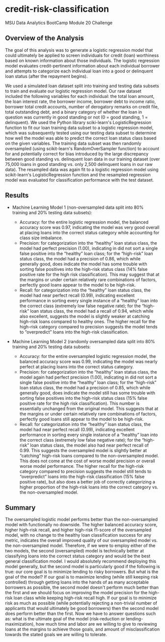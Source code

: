 # credit-risk-classification
 MSU Data Analytics BootCamp Module 20 Challenge

## Overview of the Analysis

The goal of this analysis was to generate a logistic regression model that could ultimately be applied to screen individuals for credit (loan) worthiness based on known information about those individuals. The logistic regression model evaluates credit-pertinent information about each individual borrower and attempts to categorize each individual loan into a good or delinquent loan status (after the repayment begins). 

We used a simulated loan dataset split into training and testing data subsets to train and evaluate our logistic regression model. Our raw dataset included the following variables for each individual: the total loan amount, the loan interest rate, the borrower income, borrower debt to income ratio, borrower total credit accounts, number of derogatory remarks on credit file, total outstanding debt, and a binary category of whether the loan in question was currently in good standing or not (0 = good standing, 1 = delinquent). We used the Python library sciki-learn's LogisticRegression function to fit our loan training data subset to a logistic regression model, which was subsequently tested using our testing data subset to determine how well the model was able to predict the correct loan status class based on the given variables. The training data subset was then randomly oversampled (using scikit-learn's RandomOverSampler function) to account for and potentially correct for bias introduced by the large discrepancy between good standing vs. delinquent loan data in our training dataset (over 75,000 loans in good standing vs. only 2,500 delinquent loans in our raw data). The resampled data was again fit to a logistic regression model using scikit-learn's LogisticRegression function and the resampled regression model was evaluated for classification performance with the test dataset.

## Results

* Machine Learning Model 1 (non-oversampled data split into 80% training and 20% testing data subsets):
  * Accuracy: for the entire logistic regression model, the balanced accuracy score was 0.97, indicating the model was very good overall at placing loans into the correct status category while accounting for class size imbalance.
  * Precision: for categorization into the “healthy” loan status class, the model had perfect precision (1.00), indicating in did not sort a single false positive into the “healthy” loan class; for the “high-risk” loan status class, the model had a precision of 0.86, which while generally good, does indicate the model has some trouble with sorting false positives into the high-risk status class (14% false positive rate for the high risk classification). This may suggest that at the margins or under certain relatively rare combinations of factors, perfectly good loans appear to the model to be high-risk.
  * Recall: for categorization into the “healthy” loan status class, the model had near perfect recall (0.99), indicating excellent performance in sorting every single instance of a “healthy” loan into the correct class (extremely low false negative rate); for the “high-risk” loan status class, the model had a recall of 0.94, which while also excellent, suggests the model is slightly weaker at catching high-risk loans compared to healthy ones. The higher recall for the high-risk category compared to precision suggests the model tends to “overpredict” loans into the high-risk classification.

* Machine Learning Model 2 (randomly oversampled data split into 80% training and 20% testing data subsets:
  * Accuracy: for the entire oversampled logistic regression model, the balanced accuracy score was 0.99, indicating the model was nearly perfect at placing loans into the correct status category.
  * Precision: for categorization into the “healthy” loan status class, the model again had perfect precision (1.00), indicating in did not sort a single false positive into the “healthy” loan class; for the “high-risk” loan status class, the model had a precision of 0.85, which while generally good, does indicate the model still has some trouble with sorting false positives into the high-risk status class (15% false positive rate for the high risk classification). This number is essentially unchanged from the original model. This suggests that at the margins or under certain relatively rare combinations of factors, perfectly good loans still appear to the model to be high-risk.
  * Recall: for categorization into the “healthy” loan status class, the model had near perfect recall (0.99), indicating excellent performance in sorting every single instance of a “healthy” loan into the correct class (extremely low false negative rate); for the “high-risk” loan status class, the model also had near perfect recall of 0.99. This suggests the oversampled model is slightly better at “catching” high-risk loans compared to the non-oversampled model. This does not come at the cost of worse model precision or overall worse model performance. The higher recall for the high-risk category compared to precision suggests the model still tends to “overpredict” loans into the high-risk classification (15% false positive rate), but also does a better job of correctly categorizing a higher proportion of the high-risk loans into the correct category vs. the non-oversampled model.

## Summary

The oversampled logistic model performs better than the non-oversampled model with functionally no downside. The higher balanced accuracy score, higher high-risk recall, and higher high-risk f1-score of the oversampled model, with no change to the healthy loan classification success for any metric, indicates the overall improved quality of our oversampled model vs. the non-oversampled model. Therefore, if we were to employ either of the two models, the second (oversampled) model is technically better at classifying loans into the correct status category and would be the best general classification model. I would absolutely recommend deploying this model generally, but the second model is particularly good if the following is true: our core goal is to minimize lending to risky borrowers. But what is the goal of the model? If our goal is to maximize lending (while still keeping risk controlled) through getting loans into the hands of as many acceptable borrowers as possible, the second model doesn't perform much better than the first and we should focus on improving the model precision for the high-risk loan class while keeping high-risk recall high. If our goal is to minimize risk as much as possible (while potentially rejecting a non-trivial number of applicants that would ultimately be good borrowers) then the second model does perform better than the first. Now we have to answer questions such as: what is the ultimate goal of the model (risk-reduction or lending-maximization), how much time and labor are we willing to give to reviewing loans at the margins to achieve those goals, and amount of misclassification towards the stated goals we are willing to tolerate.

